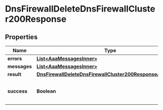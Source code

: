 

# DnsFirewallDeleteDnsFirewallCluster200Response


## Properties

| Name | Type | Description | Notes |
|------------ | ------------- | ------------- | -------------|
|**errors** | [**List&lt;AaaMessagesInner&gt;**](AaaMessagesInner.md) |  |  |
|**messages** | [**List&lt;AaaMessagesInner&gt;**](AaaMessagesInner.md) |  |  |
|**result** | [**DnsFirewallDeleteDnsFirewallCluster200ResponseAllOfResult**](DnsFirewallDeleteDnsFirewallCluster200ResponseAllOfResult.md) |  |  |
|**success** | **Boolean** | Whether the API call was successful |  |



